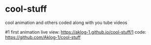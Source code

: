 # cool-stuff
cool animation and others coded along with you tube videos

#1 first animation
live view: https://aklog-1.github.io/cool-stuff/1
code: https://github.com/Aklog-1/cool-stuff
